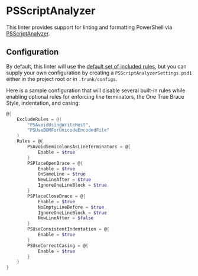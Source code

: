 # PSScriptAnalyzer

This linter provides support for linting and formatting PowerShell via
[PSScriptAnalyzer](https://github.com/PowerShell/PSScriptAnalyzer).

## Configuration

By default, this linter will use the
[default set of included rules](https://learn.microsoft.com/en-us/powershell/utility-modules/psscriptanalyzer/rules/readme?view=ps-modules),
but you can supply your own configuration by creating a `PSScriptAnalyzerSettings.psd1` either in
the project root or in `.trunk/configs`.

Here is a sample configuration that will disable several built-in rules while enabling optional
rules for enforcing line terminators, the One True Brace Style, indentation, and casing:

```PowerShell
@{
    ExcludeRules = @(
        "PSAvoidUsingWriteHost",
        "PSUseBOMForUnicodeEncodedFile"
    )
    Rules = @{
        PSAvoidSemicolonsAsLineTerminators = @{
            Enable = $true
        }
        PSPlaceOpenBrace = @{
            Enable = $true
            OnSameLine = $true
            NewLineAfter = $true
            IgnoreOneLineBlock = $true
        }
        PSPlaceCloseBrace = @{
            Enable = $true
            NoEmptyLineBefore = $true
            IgnoreOneLineBlock = $true
            NewLineAfter = $false
        }
        PSUseConsistentIndentation = @{
            Enable = $true
        }
        PSUseCorrectCasing = @{
            Enable = $true
        }
    }
}
```
